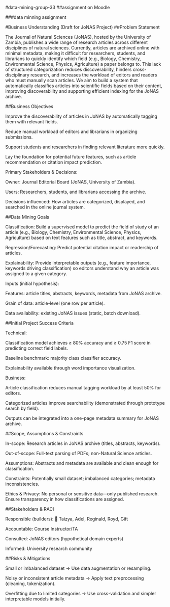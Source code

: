 #data-mining-group-33
##assignment on Moodle

###data minning assignment

#Business Understanding (Draft for JoNAS Project)
##Problem Statement

The Journal of Natural Sciences (JoNAS), hosted by the University of Zambia, publishes a wide range of research articles across different disciplines of natural sciences. Currently, articles are archived online with minimal metadata, making it difficult for researchers, students, and librarians to quickly identify which field (e.g., Biology, Chemistry, Environmental Science, Physics, Agriculture) a paper belongs to. This lack of structured categorization reduces discoverability, hinders cross-disciplinary research, and increases the workload of editors and readers who must manually scan articles.
We aim to build a system that automatically classifies articles into scientific fields based on their content, improving discoverability and supporting efficient indexing for the JoNAS archive.

##Business Objectives

Improve the discoverability of articles in JoNAS by automatically tagging them with relevant fields.

Reduce manual workload of editors and librarians in organizing submissions.

Support students and researchers in finding relevant literature more quickly.

Lay the foundation for potential future features, such as article recommendation or citation impact prediction.

Primary Stakeholders & Decisions:

Owner: Journal Editorial Board (JoNAS, University of Zambia).

Users: Researchers, students, and librarians accessing the archive.

Decisions influenced: How articles are categorized, displayed, and searched in the online journal system.

##Data Mining Goals

Classification: Build a supervised model to predict the field of study of an article (e.g., Biology, Chemistry, Environmental Science, Physics, Agriculture) based on text features such as title, abstract, and keywords.

Regression/Forecasting: Predict potential citation impact or readership of articles.

Explainability: Provide interpretable outputs (e.g., feature importance, keywords driving classification) so editors understand why an article was assigned to a given category.

Inputs (initial hypothesis):

Features: article titles, abstracts, keywords, metadata from JoNAS archive.

Grain of data: article-level (one row per article).

Data availability: existing JoNAS issues (static, batch download).

##Initial Project Success Criteria

Technical:

Classification model achieves ≥ 80% accuracy and ≥ 0.75 F1 score in predicting correct field labels.

Baseline benchmark: majority class classifier accuracy.

Explainability available through word importance visualization.

Business:

Article classification reduces manual tagging workload by at least 50% for editors.

Categorized articles improve searchability (demonstrated through prototype search by field).

Outputs can be integrated into a one-page metadata summary for JoNAS archive.

##Scope, Assumptions & Constraints

In-scope: Research articles in JoNAS archive (titles, abstracts, keywords).

Out-of-scope: Full-text parsing of PDFs; non-Natural Science articles.

Assumptions: Abstracts and metadata are available and clean enough for classification.

Constraints: Potentially small dataset; imbalanced categories; metadata inconsistencies.

Ethics & Privacy: No personal or sensitive data—only published research. Ensure transparency in how classifications are assigned.

##Stakeholders & RACI

Responsible (builders): 🚧 Taizya, Adel, Reginald, Royd, Gift

Accountable: Course Instructor/TA

Consulted: JoNAS editors (hypothetical domain experts)

Informed: University research community

##Risks & Mitigations

Small or imbalanced dataset → Use data augmentation or resampling.

Noisy or inconsistent article metadata → Apply text preprocessing (cleaning, tokenization).

Overfitting due to limited categories → Use cross-validation and simpler interpretable models initially.
